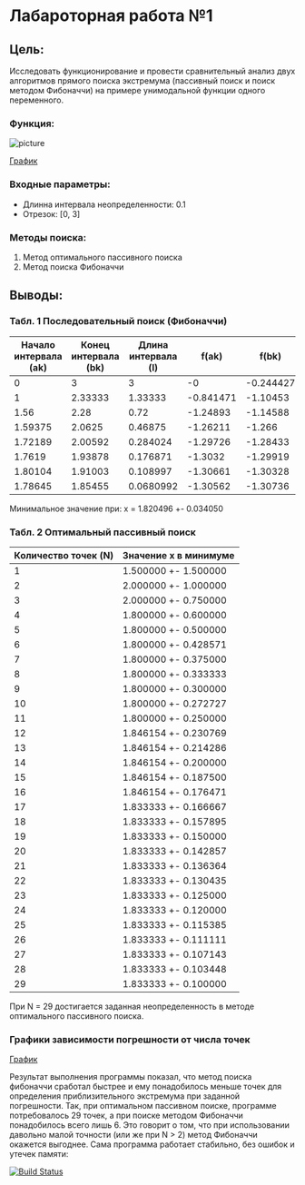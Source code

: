 # Лабароторная работа №1

## Цель:
 
Исследовать функционирование и провести сравнительный анализ двух алгоритмов 
прямого поиска экстремума (пассивный поиск и поиск методом Фибоначчи) на примере
унимодальной функции одного переменного.

### Функция:

![picture](https://quicklatex.com/cache3/4e/ql_d935562e3347a742652f910e1235124e_l3.png)

[График](http://yotx.ru/#!1/3_h/ubW/sX%400YM4X9t/2h/82J/a9%40IIfyv7W/%40E0nkjb3dfyB8Y293/2CfRMNu7JwyHk%403GI9blxe7%401v7AA==)

### Входные параметры:

- Длинна интервала неопределенности: 0.1
- Отрезок: [0, 3]

### Методы поиска:

1. Метод оптимального пассивного поиска
1. Метод поиска Фибоначчи

## Выводы:

### Табл. 1 Последовательный поиск (Фибоначчи)

Начало интервала (ak) | Конец интервала (bk) | Длина интервала (l) | f(ak) | f(bk)
-------- | -------- | -------- | -------- | --------
0 | 3 | 3 | -0 | -0.244427
1 | 2.33333 | 1.33333 | -0.841471 | -1.10453
1.56 | 2.28 | 0.72 | -1.24893 | -1.14588
1.59375 | 2.0625 | 0.46875 | -1.26211 | -1.266
1.72189 | 2.00592 | 0.284024 | -1.29726 | -1.28433
1.7619 | 1.93878 | 0.176871 | -1.3032 | -1.29919
1.80104 | 1.91003 | 0.108997 | -1.30661 | -1.30328
1.78645 | 1.85455 | 0.0680992 | -1.30562 | -1.30736

Минимальное значение при: x = 1.820496 +- 0.034050

### Табл. 2 Оптимальный пассивный поиск

Количество точек (N) | Значение x в минимуме
-------- | --------
1 | 1.500000 +- 1.500000
2 | 2.000000 +- 1.000000
3 | 2.000000 +- 0.750000
4 | 1.800000 +- 0.600000
5 | 1.800000 +- 0.500000
6 | 1.800000 +- 0.428571
7 | 1.800000 +- 0.375000
8 | 1.800000 +- 0.333333
9 | 1.800000 +- 0.300000
10 | 1.800000 +- 0.272727
11 | 1.800000 +- 0.250000
12 | 1.846154 +- 0.230769
13 | 1.846154 +- 0.214286
14 | 1.846154 +- 0.200000
15 | 1.846154 +- 0.187500
16 | 1.846154 +- 0.176471
17 | 1.833333 +- 0.166667
18 | 1.833333 +- 0.157895
19 | 1.833333 +- 0.150000
20 | 1.833333 +- 0.142857
21 | 1.833333 +- 0.136364
22 | 1.833333 +- 0.130435
23 | 1.833333 +- 0.125000
24 | 1.833333 +- 0.120000
25 | 1.833333 +- 0.115385
26 | 1.833333 +- 0.111111
27 | 1.833333 +- 0.107143
28 | 1.833333 +- 0.103448
29 | 1.833333 +- 0.100000

При N = 29 достигается заданная неопределенность в методе оптимального пассивного поиска.

### Графики зависимости погрешности от числа точек

[График](http://yotx.ru/#!1/3_7f2D/YuDfSOG8L%402D4ST10gRDGH/YP9g309Kre1vbPG2IGe7Gzu8A8jp6Slid%40OCdwC5ON3dAPEOIDsXoAvE2e7GGe8AsgXaOdja2d045R1ADmAw0MXZ7gaCdwA5OAOBLmG7GzDeAeTgAnRwdrC7v7NPomE3dk4Zj6dbjMety4vd/a39rf2NLd4W5Gx3Y4e3BTnY3bjgHUAQZ7sbIN4B5HR344x3ADnb3TjlHUBAO7AzxNbuBoJ3ALlAnO1uwHgHkIuLi92NS94B5GJ3Y%40uAdwDZQewgdje2tngHkJ2z3Y2tHd4BZOfiAHF6ubuxdcE7gOxsgXZgp7sbWyDeAWRnd2PrjHcA2YIhznY3tk55B5AtxCkIsbW7sYXgHUC2Tk9PTxG7G1sw3gFk6wwBuzzb3di65B1Ats52N3YOeAeQLdAO7Ayxu7GzxTuAbF2cXpyCdjd2dngHkK2LA9DF2e7GzgXvALK1c7a7sQPiHUC2dg52N3bOeAeQra2zC9jZ7sbOKe8AsrW1tbW1tbuxg%40AdQLYOEFugi92NHRjvALJ1cAECwXY3di55B5Ctg4ODg4Pd/Z19Eg27sQVDMB4PGI8Hu/tb%401v7AA==)

Результат выполнения программы показал, что метод поиска фибоначчи сработал
быстрее и ему понадобилось меньше точек для определения приблизительного экстремума при
заданной погрешности. Так, при оптимальном пассивном поиске, программе потребовалось 29 
точек, а при поиске методом Фибоначчи понадобилось всего лишь 6. Это говорит о том, что
при использовании давольно малой точности (или же при N > 2) метод Фибоначчи окажется
выгоднее. Сама программа работает стабильно, без ошибок и утечек памяти:

[![Build Status](https://travis-ci.com/OzoNeTT/TSiSA_01.svg?token=sV8byM9dvFxT9RH6zSKV&branch=master)](https://travis-ci.com/OzoNeTT/TSiSA_01)